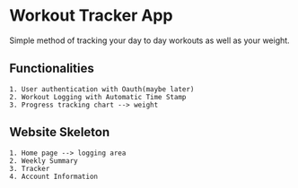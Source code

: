 # Workout Tracker App

Simple method of tracking your day to day workouts as well as your weight.

## Functionalities

    1. User authentication with Oauth(maybe later)
    2. Workout Logging with Automatic Time Stamp
    3. Progress tracking chart --> weight

## Website Skeleton

    1. Home page --> logging area
    2. Weekly Summary
    3. Tracker
    4. Account Information
